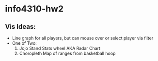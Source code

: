 # info4310-hw2

## Vis Ideas:
- Line graph for all players, but can mouse over or select player via filter
- One of Two:
  1. Jojo Stand Stats wheel AKA Radar Chart
  2. Choropleth Map of ranges from basketball hoop